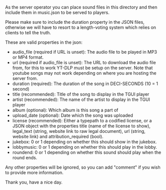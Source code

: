 As the server operator you can place sound files in this directory and then include them in music.json to be served to players.

Please make sure to include the duration property in the JSON files, otherwise we will have to resort to a length-voting system which relies on clients to tell the truth.

These are valid properties in the json:
- audio_file (required if URL is unset): The audio file to be played in MP3 or MP4 format.
- url (required if audio_file is unset): The URL to download the audio file from, for this to work YT-DLP must be setup on the server. Note that youtube songs may not work depending on where you are hosting the server from.
- duration (required): The duration of the song in DECI-SECONDS (10 = 1 second)
- title (recommended): Title of the song to display in the TGUI player
- artist (recommended): The name of the artist to display in the TGUI player
- album (optional): Which album is this song a part of
- upload_date (optional): Date which the song was uploaded
- license (recommended): Either a typepath to a codified license, or a JSON object with the properties title (name of the license to show), legal_text (string, website link to raw legal document), url (string, website link) and attribution_required (bool).
- jukebox: 0 or 1 depending on whether this should show in the jukebox.
- lobbymusic: 0 or 1 depending on whether this should play in the lobby.
- roundend: 0 or 1 depending on whether this sound should play when the round ends.

Any other properties will be ignored, so you can add "comment" if you wish to provide more information.

Thank you, have a nice day.
